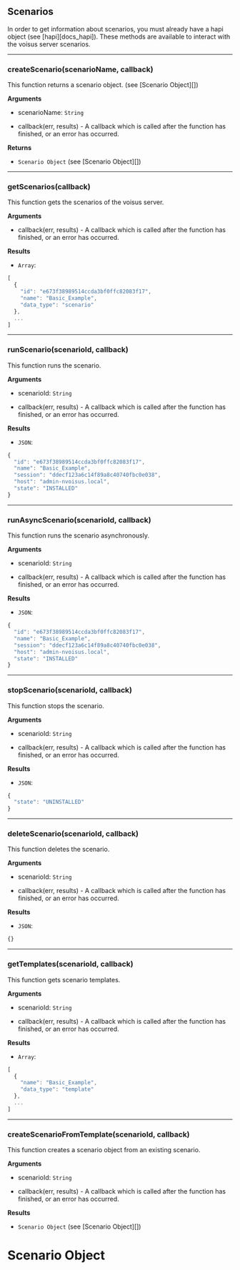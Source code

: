 ## Scenarios

In order to get information about scenarios, you must already have a hapi object (see [hapi][docs_hapi]). These methods are available to interact with the voisus server scenarios.

---------------------------------------

### createScenario(scenarioName, callback)

This function returns a scenario object. (see [Scenario Object][])

__Arguments__

* scenarioName: `String`

* callback(err, results) - A callback which is called after the function has finished, or an error has occurred.

__Returns__

* `Scenario Object` (see [Scenario Object][])


---------------------------------------

### getScenarios(callback)

This function gets the scenarios of the voisus server.

__Arguments__

* callback(err, results) - A callback which is called after the function has finished, or an error has occurred.

__Results__

* `Array`:

```javascript
[
  {
    "id": "e673f38989514ccda3bf0ffc82083f17",
    "name": "Basic_Example",
    "data_type": "scenario"
  },
  ...
]
```


---------------------------------------

### runScenario(scenarioId, callback)

This function runs the scenario.

__Arguments__

* scenarioId: `String`

* callback(err, results) - A callback which is called after the function has finished, or an error has occurred.

__Results__

* `JSON`:

```javascript
{
  "id": "e673f38989514ccda3bf0ffc82083f17",
  "name": "Basic_Example",
  "session": "ddecf123a6c14f89a8c40740fbc0e038",
  "host": "admin-nvoisus.local",
  "state": "INSTALLED"
}
```


---------------------------------------

### runAsyncScenario(scenarioId, callback)

This function runs the scenario asynchronously.

__Arguments__

* scenarioId: `String`

* callback(err, results) - A callback which is called after the function has finished, or an error has occurred.

__Results__

* `JSON`:

```javascript
{
  "id": "e673f38989514ccda3bf0ffc82083f17",
  "name": "Basic_Example",
  "session": "ddecf123a6c14f89a8c40740fbc0e038",
  "host": "admin-nvoisus.local",
  "state": "INSTALLED"
}
```


---------------------------------------

### stopScenario(scenarioId, callback)

This function stops the scenario.

__Arguments__

* scenarioId: `String`

* callback(err, results) - A callback which is called after the function has finished, or an error has occurred.

__Results__

* `JSON`:

```javascript
{
  "state": "UNINSTALLED"
}
```


---------------------------------------

### deleteScenario(scenarioId, callback)

This function deletes the scenario.

__Arguments__

* scenarioId: `String`

* callback(err, results) - A callback which is called after the function has finished, or an error has occurred.

__Results__

* `JSON`:

```javascript
{}
```

---------------------------------------

### getTemplates(scenarioId, callback)

This function gets scenario templates.

__Arguments__

* scenarioId: `String`

* callback(err, results) - A callback which is called after the function has finished, or an error has occurred.

__Results__

* `Array`:

```javascript
[
  {
    "name": "Basic_Example",
    "data_type": "template"
  },
  ...
]
```


---------------------------------------

### createScenarioFromTemplate(scenarioId, callback)

This function creates a scenario object from an existing scenario.

__Arguments__

* scenarioId: `String`

* callback(err, results) - A callback which is called after the function has finished, or an error has occurred.

__Results__

* `Scenario Object` (see [Scenario Object][])


# Scenario Object
